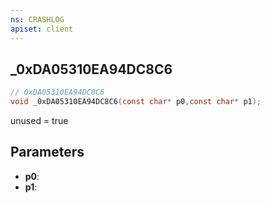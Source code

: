 ```yaml
---
ns: CRASHLOG
apiset: client
---
```

## _0xDA05310EA94DC8C6

```c
// 0xDA05310EA94DC8C6
void _0xDA05310EA94DC8C6(const char* p0,const char* p1);
```

unused = true

## Parameters
* **p0**:
* **p1**: